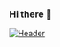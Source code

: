 ### Hi there 👋

[![Header](https://raw.githubusercontent.com/MartinHeinz/<OWNER>/<OWNER>/readme_header.png "Header")](https://some-url.dev/)

<!--
**MytrucNguyen/MytrucNguyen** is a ✨ _special_ ✨ repository because its `README.md` (this file) appears on your GitHub profile.

Here are some ideas to get you started:

- 🔭 I’m currently working on ...
- 🌱 I’m currently learning ...
- 👯 I’m looking to collaborate on ...
- 🤔 I’m looking for help with ...
- 💬 Ask me about ...
- 📫 How to reach me: ...
- 😄 Pronouns: ...
- ⚡ Fun fact: ...
-->
